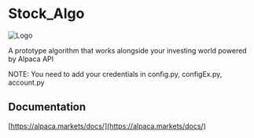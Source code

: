
# Stock_Algo  

![Logo](https://miro.medium.com/v2/resize:fit:200/format:webp/1*hDQWsctiI00uCcp8Lc57NQ.png)

A prototype algorithm that works alongside your investing world powered by Alpaca API

NOTE:
You need to add your credentials in config.py, configEx.py, account.py


## Documentation

[https://alpaca.markets/docs/](https://alpaca.markets/docs/)


